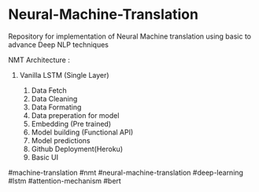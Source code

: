 # Neural-Machine-Translation
Repository for implementation of Neural Machine translation using basic to advance Deep NLP techniques

NMT Architecture :

1. Vanilla LSTM (Single Layer)
   
   1. Data Fetch
   2. Data Cleaning
   3. Data Formating
   4. Data preperation for model
   5. Embedding (Pre trained)
   6. Model building (Functional API)
   7. Model predictions
   8. Github Deployment(Heroku)
   9. Basic UI

#machine-translation #nmt #neural-machine-translation #deep-learning #lstm #attention-mechanism #bert
